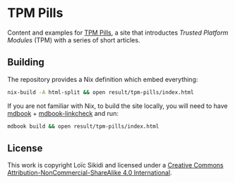 # TPM Pills

Content and examples for [TPM Pills](https://tpmpills.com), a site that introductes *Trusted Platform Modules* (TPM) with a series of short articles.

## Building

The repository provides a Nix definition which embed everything:

```bash
nix-build -A html-split && open result/tpm-pills/index.html
```

If you are not familiar with Nix, to build the site locally, you will need to have [mdbook](https://github.com/rust-lang/mdBook) + [mdbook-linkcheck](https://github.com/Michael-F-Bryan/mdbook-linkcheck) and run:

```bash
mdbook build && open result/tpm-pills/index.html
```

## License

This work is copyright Loïc Sikidi and licensed under a [Creative Commons Attribution-NonCommercial-ShareAlike 4.0 International](https://creativecommons.org/licenses/by-nc-sa/4.0/).
